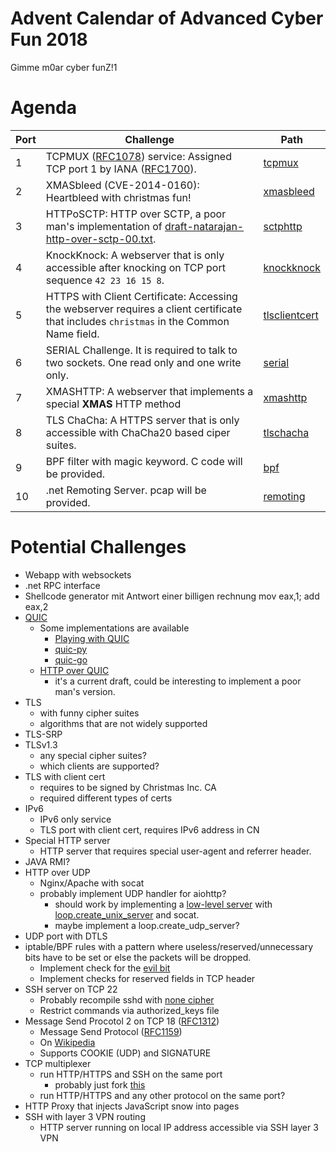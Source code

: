 # Advent Calendar of Advanced Cyber Fun 2018
Gimme m0ar cyber funZ!1

# Agenda

| Port | Challenge | Path |
| ---- | --------- | ---- |
| 1    | TCPMUX ([RFC1078](https://tools.ietf.org/html/rfc1078)) service: Assigned TCP port 1 by IANA ([RFC1700](https://tools.ietf.org/html/rfc1700)). | [tcpmux](tcpmux) 
| 2    | XMASbleed (CVE-2014-0160): Heartbleed with christmas fun! | [xmasbleed](xmasbleed)
| 3    | HTTPoSCTP: HTTP over SCTP, a poor man's implementation of [draft-natarajan-http-over-sctp-00.txt](https://tools.ietf.org/html/draft-natarajan-http-over-sctp-00). | [sctphttp](sctphttp)
| 4    | KnockKnock: A webserver that is only accessible after knocking on TCP port sequence `42 23 16 15 8`. | [knockknock](knockknock)
| 5    | HTTPS with Client Certificate: Accessing the webserver requires a client certificate that includes `christmas` in the Common Name field. | [tlsclientcert](tlsclientcert)
| 6    | SERIAL Challenge. It is required to talk to two sockets. One read only and one write only. | [serial](serial)
| 7    | XMASHTTP: A webserver that implements a special **XMAS** HTTP method | [xmashttp](xmashttp)
| 8    | TLS ChaCha: A HTTPS server that is only accessible with ChaCha20 based ciper suites. | [tlschacha](tlschacha)
| 9    | BPF filter with magic keyword. C code will be provided. | [bpf](bpf)
| 10   | .net Remoting Server. pcap will be provided. | [remoting](_net)

# Potential Challenges

* Webapp with websockets
* .net RPC interface
* Shellcode generator mit Antwort einer billigen rechnung mov eax,1; add eax,2
* [QUIC](https://ma.ttias.be/googles-quic-protocol-moving-web-tcp-udp/)
    * Some implementations are available
        * [Playing with QUIC](https://www.chromium.org/quic/playing-with-quic)
        * [quic-py](https://github.com/ZhukovAlexander/quic-py)
        * [quic-go](https://github.com/lucas-clemente/quic-go)
    * [HTTP over QUIC](https://tools.ietf.org/html/draft-ietf-quic-http-03)
        * it's a current draft, could be interesting to implement a poor man's version.
* TLS
    * with funny cipher suites
    * algorithms that are not widely supported
* TLS-SRP
* TLSv1.3
    * any special cipher suites?
    * which clients are supported?
* TLS with client cert
    * requires to be signed by Christmas Inc. CA
    * required different types of certs
* IPv6
    * IPv6 only service
    * TLS port with client cert, requires IPv6 address in CN
* Special HTTP server
    * HTTP server that requires special user-agent and referrer header.
* JAVA RMI?
* HTTP over UDP
    * Nginx/Apache with socat
    * probably implement UDP handler for aiohttp?
        * should work by implementing a [low-level server](https://docs.aiohttp.org/en/stable/web_lowlevel.html#run-a-basic-low-level-server) with [loop.create_unix_server](https://docs.python.org/3/library/asyncio-eventloop.html#asyncio.loop.create_server) and socat.
        * maybe implement a loop.create_udp_server?
* UDP port with DTLS
* iptable/BPF rules with a pattern where useless/reserved/unnecessary bits have to be set or else the packets will be dropped.
    * Implement check for the [evil bit](https://blog.benjojo.co.uk/post/evil-bit-RFC3514-real-world-usage)
    * Implement checks for reserved fields in TCP header
* SSH server on TCP 22
    * Probably recompile sshd with [none cipher](https://serverfault.com/questions/116875/how-can-i-disable-encryption-on-openssh/606367#606367)
    * Restrict commands via authorized_keys file
* Message Send Procotol 2 on TCP 18 ([RFC1312](https://tools.ietf.org/html/rfc1312))
    * Message Send Protocol ([RFC1159](https://tools.ietf.org/html/rfc1159))
    * On [Wikipedia](https://en.wikipedia.org/wiki/Message_Send_Protocol)
    * Supports COOKIE (UDP) and SIGNATURE
* TCP multiplexer
    * run HTTP/HTTPS and SSH on the same port
        * probably just fork [this](https://github.com/draplater/tcpmux)
    * run HTTP/HTTPS and any other protocol on the same port?
* HTTP Proxy that injects JavaScript snow into pages
* SSH with layer 3 VPN routing
    * HTTP server running on local IP address accessible via SSH layer 3 VPN
